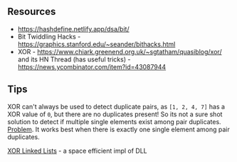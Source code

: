 ## Resources
- https://hashdefine.netlify.app/dsa/bit/
- Bit Twiddling Hacks - https://graphics.stanford.edu/~seander/bithacks.html
- XOR - https://www.chiark.greenend.org.uk/~sgtatham/quasiblog/xor/ and its HN Thread (has useful tricks) - https://news.ycombinator.com/item?id=43087944

## Tips

XOR can't always be used to detect duplicate pairs, as `[1, 2, 4, 7]` has a XOR value of `0`, but there are no duplicates present! So its not a sure shot solution to detect if multiple single elements exist among pair duplicates. [Problem](https://leetcode.com/problems/divide-array-into-equal-pairs). It works best when there is exactly one single element among pair duplicates.

[XOR Linked Lists](https://hashdefine.netlify.app/dsa/bit/applications/#xor-linked-lists) - a space efficient impl of DLL
